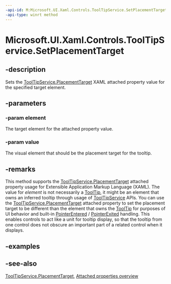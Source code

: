 ```yaml
---
-api-id: M:Microsoft.UI.Xaml.Controls.ToolTipService.SetPlacementTarget(Microsoft.UI.Xaml.DependencyObject,Microsoft.UI.Xaml.UIElement)
-api-type: winrt method
---
```


<!-- Method syntax
public void SetPlacementTarget(Windows.UI.Xaml.DependencyObject element, Windows.UI.Xaml.UIElement value)
-->

# Microsoft.UI.Xaml.Controls.ToolTipService.SetPlacementTarget

## -description
Sets the [ToolTipService.PlacementTarget](tooltipservice_placementtarget.md) XAML attached property value for the specified target element.

## -parameters
### -param element
The target element for the attached property value.

### -param value
The visual element that should be the placement target for the tooltip.

## -remarks
This method supports the [ToolTipService.PlacementTarget](tooltipservice_placementtarget.md) attached property usage for Extensible Application Markup Language (XAML). The value for *element* is not necessarily a [ToolTip](tooltip.md), it might be an element that owns an inferred tooltip through usage of [ToolTipService](tooltipservice.md) APIs. You can use the [ToolTipService.PlacementTarget](tooltipservice_placementtarget.md) attached property to set the placement target to be different than the element that owns the [ToolTip](tooltip.md) for purposes of UI behavior and built-in [PointerEntered](../windows.ui.xaml/uielement_pointerentered.md) / [PointerExited](../windows.ui.xaml/uielement_pointerexited.md) handling. This enables controls to act like a unit for tooltip display, so that the tooltip from one control does not obscure an important part of a related control when it displays.

## -examples

## -see-also

[ToolTipService.PlacementTarget](tooltipservice_placementtarget.md), [Attached properties overview](/windows/uwp/xaml-platform/attached-properties-overview)
